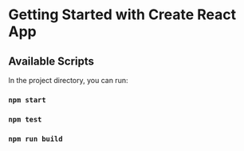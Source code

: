 # Getting Started with Create React App

## Available Scripts

In the project directory, you can run:

### `npm start`


### `npm test`


### `npm run build`

